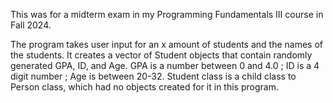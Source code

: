 This was for a midterm exam in my Programming Fundamentals III course in Fall 2024.

The program takes user input for an x amount of students and the names of the students.
It creates a vector of Student objects that contain randomly generated GPA, ID, and Age.
GPA is a number between 0 and 4.0 ; ID is a 4 digit number ; Age is between 20-32.
Student class is a child class to Person class, which had no objects created for it in this program.
